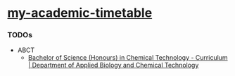 [my-academic-timetable](https://dirkarnez.github.io/my-academic-timetable)
==========================================================================
### TODOs
- ABCT
  - [Bachelor of Science (Honours) in Chemical Technology - Curriculum | Department of Applied Biology and Chemical Technology](https://www.polyu.edu.hk/abct/study/undergraduate-programmes/senior-year/bachelor-of-science-honours-in-chemical-technology/curriculum/)
